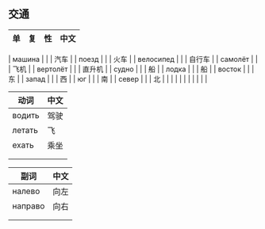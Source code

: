 ## 交通

| 单 | 复 | 性 | 中文 |
| --- | --- | --- | --- |

| машина | | | 汽车 |
| поезд | | | 火车 |
| велосипед | | | 自行车 |
| самолёт | | | 飞机 |
| вертолёт | | | 直升机 |
| судно | | | 船 |
| лодка | | | 船 |
| восток | | | 东 |
| запад | | | 西 |
| юг | | | 南 |
| север | | | 北 |
| | | | |
| | | | |

| 动词 | 中文 |
| --- | --- |
| водить | 驾驶 |
| летать | 飞 |
| ехать | 乘坐 |
| | |
| | |

| 副词 | 中文 |
| --- | --- |
| налево | 向左 |
| направо | 向右 |
| | |
| | |

